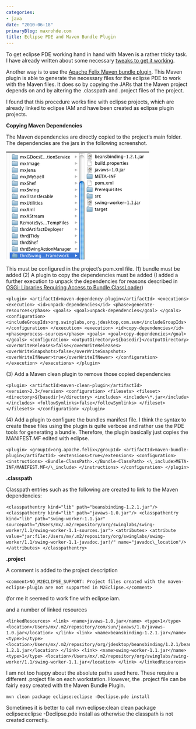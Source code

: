 ```yaml
---
categories:
- java
date: "2010-06-18"
primaryBlog: maxrohde.com
title: Eclipse PDE and Maven Bundle Plugin
---
```


To get eclipse PDE working hand in hand with Maven is a rather tricky task. I have already written about some necessary [tweaks to get it working](http://maxrohde.com/2010/06/05/loading-resources-in-class-package-for-pde-using-eclipse-iam/).

Another way is to use the [Apache Felix Maven bundle plugin](http://felix.apache.org/site/apache-felix-maven-bundle-plugin-bnd.html). This Maven plugin is able to generate the necessary files for the eclipse PDE to work with the Maven files. It does so by copying the JARs that the Maven project depends on and by altering the .classpath and .project files of the project.

I found that this procedure works fine with eclipse projects, which are already linked to eclipse IAM and have been created as eclipse plugin projects.

**Copying Maven Dependencies**

The Maven dependencies are directly copied to the project‘s main folder. The dependencies are the jars in the following screenshot.

![bildschirmfoto2010-06-19um10-49-191.png](images/bildschirmfoto2010-06-19um10-49-191.png)

This must be configured in the project‘s pom.xml file. (1) <packaging>bundle</packaging> must be added (2) A plugin to copy the dependencies must be added (I added a further execution to unpack the dependencies for reasons described in [OSGi: Libraries Requiring Access to Bundle ClassLoader](http://maxrohde.com/2010/06/06/osgi-libraries-requiring-access-to-bundle-classloader/))

```
<plugin> <artifactId>maven-dependency-plugin</artifactId> <executions> <execution> <id>unpack-dependencies</id> <phase>generate-resources</phase> <goals> <goal>unpack-dependencies</goal> </goals> <configuration> <includeGroupIds>org.swinglabs,org.jdesktop,com.sun</includeGroupIds> </configuration> </execution> <execution> <id>copy-dependencies</id> <phase>process-sources</phase> <goals> <goal>copy-dependencies</goal> </goals> <configuration> <outputDirectory>${basedir}</outputDirectory> <overWriteReleases>false</overWriteReleases> <overWriteSnapshots>false</overWriteSnapshots> <overWriteIfNewer>true</overWriteIfNewer> </configuration> </execution> </executions> </plugin>
```

(3) Add a Maven clean plugin to remove those copied dependencies

```
<plugin> <artifactId>maven-clean-plugin</artifactId> <version>2.3</version> <configuration> <filesets> <fileset> <directory>${basedir}</directory> <includes> <include>\*.jar</include> </includes> <followSymlinks>false</followSymlinks> </fileset> </filesets> </configuration> </plugin>
```

(4) Add a plugin to configure the bundles manifest file. I think the syntax to create these files using the plugin is quite verbose and rather use the PDE tools for generating a bundle. Therefore, the plugin basically just copies the MANIFEST.MF edited with eclipse.

```
<plugin> <groupId>org.apache.felix</groupId> <artifactId>maven-bundle-plugin</artifactId> <extensions>true</extensions> <configuration> <instructions> <Bundle-ClassPath>.</Bundle-ClassPath> <\_include>META-INF/MANIFEST.MF</\_include> </instructions> </configuration> </plugin>
```

**.classpath**

Classpath entries such as the following are created to link to the Maven dependencies:

```
<classpathentry kind="lib" path="beansbinding-1.2.1.jar"/> <classpathentry kind="lib" path="javaws-1.0.jar"/> <classpathentry kind="lib" path="swing-worker-1.1.jar" sourcepath="/Users/mx/.m2/repository/org/swinglabs/swing-worker/1.1/swing-worker-1.1-sources.jar"> <attributes> <attribute value="jar:file:/Users/mx/.m2/repository/org/swinglabs/swing-worker/1.1/swing-worker-1.1-javadoc.jar!/" name="javadoc\_location"/> </attributes> </classpathentry>
```

**.project**

A comment is added to the project description

```
<comment>NO_M2ECLIPSE_SUPPORT: Project files created with the maven-eclipse-plugin are not supported in M2Eclipse.</comment>
```

(for me it seemed to work fine with eclipse iam.

and a number of linked resources

```
<linkedResources> <link> <name>javaws-1.0.jar</name> <type>1</type> <location>/Users/mx/.m2/repository/com/sun/javaws/1.0/javaws-1.0.jar</location> </link> <link> <name>beansbinding-1.2.1.jar</name> <type>1</type> <location>/Users/mx/.m2/repository/org/jdesktop/beansbinding/1.2.1/beansbinding-1.2.1.jar</location> </link> <link> <name>swing-worker-1.1.jar</name> <type>1</type> <location>/Users/mx/.m2/repository/org/swinglabs/swing-worker/1.1/swing-worker-1.1.jar</location> </link> </linkedResources>
```

I am not too happy about the absolute paths used here. These require a different .project file on each workstation. However, the .project file can be fairly easy created with the Maven Bundle Plugin.

```
mvn clean package eclipse:eclipse -Declipse.pde install
```

Sometimes it is better to call mvn eclipse:clean clean package eclipse:eclipse -Declipse.pde install as otherwise the classpath is not created correctly.